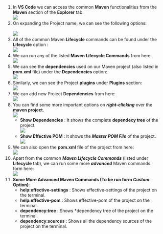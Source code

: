 1. In **VS Code** we can access the common **Maven** functionalities from the **Maven** section of the **Explorer** tab. <br>
![](imgfiles\chap13\2023-03-09-12-50-22.png) 
1. On expanding the Project name, we can see the following options: <br>  
![](imgfiles\chap13\2023-03-09-12-52-02.png)
3. All of the common Maven **Lifecycle** commands can be found under the **Lifecycle** option : <br>
![](imgfiles\chap13\2023-03-09-12-55-53.png)
4. We can run any of the listed **Maven Lifecycle Commands** from here: <br>
![](imgfiles\chap13\2023-03-09-13-00-27.png)
5. We can see the **dependencies** used on our Maven project (also listed in **pom.xml** file) under the **Dependencies** option:<br>
![](imgfiles\chap13\2023-03-09-13-03-06.png)
6. Similarly, we can see the Project **plugins** under **Plugins** section: <br>
![](imgfiles\chap13\2023-03-09-13-05-07.png)
7. We can add new Project **Dependencies** from here: <br>
![](imgfiles\chap13\2023-03-09-13-06-26.png)
8. You can find some more important options on ***right-clicking*** over the **maven project**. <br>
![](imgfiles\chap13\2023-03-09-13-09-23.png)
    - **Show Dependencies** : It shows the complete **dependecy tree** of the project. <br>
    ![](imgfiles\chap13\2023-03-09-13-12-17.png)
    - **Show Effective POM** : It shows the ***Master POM File*** of the project. <br>
    ![](imgfiles\chap13\2023-03-09-13-14-51.png)
9. We can also open the **pom.xml** file of the project from here: <br>
![](imgfiles\chap13\2023-03-09-13-17-30.png)
10. Apart from the common ***Maven Lifecycle Commands*** (listed under **Lifecycle** tab), we can run some more ***advanced*** Maven commands form here: <br>
![](imgfiles\chap13\2023-03-09-13-20-54.png)
11. **Some More Advanced Maven Commands (To be run form ***Custom*** Option)**:
    - **help:effective-settings** : Shows effective-settings of the project on the terminal.
    - **help:effective-pom** : Shows effective-pom of the project on the terminal.
    - **dependency:tree** : Shows *dependency tree of the project on the terminal.
    - **dependency:sources** : Shows all the dependency sources of the project on the terminal.



